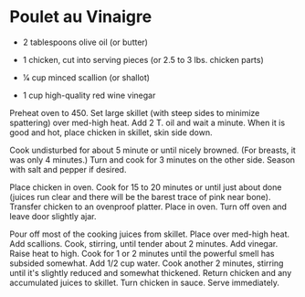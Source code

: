 # Poulet au Vinaigre

* 2 tablespoons olive oil (or butter)

* 1 chicken, cut into serving pieces (or 2.5 to 3 lbs. chicken parts)

* 1⁄4 cup minced scallion (or shallot)

* 1 cup high-quality red wine vinegar


Preheat oven to 450. Set large skillet (with steep sides to minimize
spattering) over med-high heat. Add 2 T. oil and wait a minute. When it is good
and hot, place chicken in skillet, skin side down. 

Cook undisturbed for about 5 minute or until nicely browned. (For breasts, it
was only 4 minutes.) Turn and cook for 3 minutes on the other side. Season with
salt and pepper if desired.

Place chicken in oven. Cook for 15 to 20 minutes or until just about done
(juices run clear and there will be the barest trace of pink near bone).
Transfer chicken to an ovenproof platter. Place in oven. Turn off oven and
leave door slightly ajar.

Pour off most of the cooking juices from skillet. Place over med-high heat. Add
scallions. Cook, stirring, until tender about 2 minutes. Add vinegar. Raise
heat to high. Cook for 1 or 2 minutes until the powerful smell has subsided
somewhat. Add 1/2 cup water. Cook another 2 minutes, stirring until it's
slightly reduced and somewhat thickened. Return chicken and any accumulated
juices to skillet. Turn chicken in sauce. Serve immediately.
